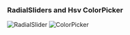 ### RadialSliders and Hsv ColorPicker
![RadialSlider](https://i.ibb.co/85MdJbF/Radial-Slider.jpg)
![ColorPicker](https://i.ibb.co/VW0sBhd/Color-Picker.jpg)
